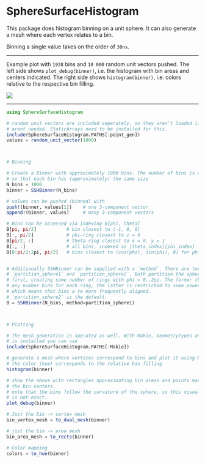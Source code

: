 # SphereSurfaceHistogram

This package does histogram binning on a unit sphere. It can also generate
a mesh where each vertex relates to a bin.

Binning a single value takes on the order of `30ns`. 

---

Example plot with `1938` bins and `10 000` random unit vectors pushed. The left side shows `plot_debug(binner)`, i.e. the histogram with bin areas and centers indicated. The right side shows `histogram(binner)`, i.e. colors relative to the respective bin filling.

![](https://github.com/ffreyer/SphereSurfaceHistogram.jl/blob/gh-pages/example/random_unit_vectors.png)

---

```julia
using SphereSurfaceHistogram

# random unit vectors are included seperately, so they aren't loaded if they
# arent needed. StaticArrays need to be installed for this.
include(SphereSurfaceHistogram.PATHS[:point_gen])
values = random_unit_vector(1000)



# Binning

# Create a Binner with approximately 1000 bins. The number of bins is optimized
# so that each bin has (approximately) the same size
N_bins = 1000
binner = SSHBinner(N_bins)

# values can be pushed (binned) with
push!(binner, values[1])    # one 3-component vector
append!(binner, values)     # many 3-component vectors

# Bins can be accessed via indexing B[phi, theta]
B[pi, pi/2]           # bin closest to (-1, 0, 0)
B[:, pi/2]            # phi-ring closest to z = 0
B[pi/2, :]            # theta-ring closest to x = 0, y = 1
B[:, :]               # all bins, indexed as [theta_index][phi_index]
B[0:pi/2:2pi, pi/2]   # bins closest to (cos(phi), sin(phi), 0) for phi = 0:pi/2:2pi


# Additionally SSHBinner can be supplied with a `method`. There are two options,
# `partition_sphere1` and `partition_sphere2`. Both partition the sphere in theta
# first, creating some number of rings with phi = 0..2pi. The former then creates
# any number bins for each ring, the latter is restricted to some power of two,
# which means that bins a re more frequently aligned.
# `partition_sphere2` is the default.
B = SSHBinner(N_bins, method=partition_sphere1)



# Plotting

# The mesh generation is sperated as well. With Makie, GeometryTypes and Colors
# is installed you can use
include(SphereSurfaceHistogram.PATHS[:Makie])

# generate a mesh where vertices correspond to bins and plot it using Makie
# the color (hue) corresponds to the relative bin filling
histogram(binner)

# show the above with rectangles approximating bin areas and points marking
# the bin centers.
# note that the bins follow the curvature of the sphere, so this visualization
# is not exact.
plot_debug(binner)

# Just the bin -> vertex mesh
bin_vertex_mesh = to_dual_mesh(binner)

# just the bin -> area mesh
bin_area_mesh = to_rects(binner)

# Color mapping
colors = to_hue(binner)
```
